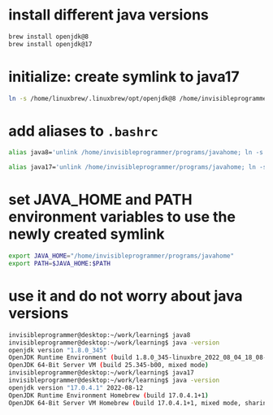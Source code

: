 # install different java versions

```bash
brew install openjdk@8
brew install openjdk@17
```

# initialize: create symlink to java17

```bash
ln -s /home/linuxbrew/.linuxbrew/opt/openjdk@8 /home/invisibleprogrammer/programs/javahome
```

# add aliases to `.bashrc`

```bash
alias java8='unlink /home/invisibleprogrammer/programs/javahome; ln -s /home/linuxbrew/.linuxbrew/opt/openjdk@8 /home/invisibleprogrammer/programs/javahome'

alias java17='unlink /home/invisibleprogrammer/programs/javahome; ln -s /home/linuxbrew/.linuxbrew/opt/openjdk@17 /home/invisibleprogrammer/programs/javahome'
```

# set **JAVA_HOME** and **PATH** environment variables to use the newly created symlink

```bash
export JAVA_HOME="/home/invisibleprogrammer/programs/javahome"
export PATH=$JAVA_HOME:$PATH
```

# use it and do not worry about java versions

```bash
invisibleprogrammer@desktop:~/work/learning$ java8
invisibleprogrammer@desktop:~/work/learning$ java -version
openjdk version "1.8.0_345"
OpenJDK Runtime Environment (build 1.8.0_345-linuxbre_2022_08_04_18_08-b00)
OpenJDK 64-Bit Server VM (build 25.345-b00, mixed mode)
invisibleprogrammer@desktop:~/work/learning$ java17
invisibleprogrammer@desktop:~/work/learning$ java -version
openjdk version "17.0.4.1" 2022-08-12
OpenJDK Runtime Environment Homebrew (build 17.0.4.1+1)
OpenJDK 64-Bit Server VM Homebrew (build 17.0.4.1+1, mixed mode, sharing)

```
